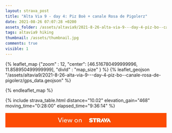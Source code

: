 ```yaml
---
layout: strava_post
title: "Alta Via 9 - day 4: Piz Boè + canale Rosa de Pigolerz"
date: 2021-08-26 07:07:28 +0200
assets_folder: /assets/altavia9/2021-8-26-alta-via-9---day-4-piz-bo--canale-rosa-de-pigolerz
tags: altavia9 hiking
thumbnail: /assets/thumbnail.jpg
comments: true
visible: 1
---
```



{% leaflet_map {"zoom" : 12,
                  "center": [46.516780499999996, 11.858950499999999],
                 "divId" : "map_size" } %}
    {% leaflet_geojson "/assets/altavia9/2021-8-26-alta-via-9---day-4-piz-bo--canale-rosa-de-pigolerz/gps_data.geojson" %}

{% endleaflet_map %}





{% include strava_table.html distance="10.02" elevation_gain="468" moving_time="0:28:00" elapsed_time="9:36:14" %}

[![](/assets/strava.jpg)](https://www.strava.com/activities/5857966266)


